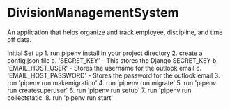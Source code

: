 # DivisionManagementSystem
An application that helps organize and track employee, discipline, and time off data.


Initial Set up
    1. run pipenv install in your project directory
    2. create a config.json file
        a. 'SECRET_KEY' - This stores the Django SECRET_KEY
        b. 'EMAIL_HOST_USER' - Stores the username for the outlook email
        c. 'EMAIL_HOST_PASSWORD' - Stores the password for the outlook email
    3. run 'pipenv run makemigration'
    4. run 'pipenv run migrate'
    5. run 'pipenv run createsuperuser'
    6. run 'pipenv run setup'
    7. run 'pipenv run collectstatic'
    8. run 'pipenv run start'